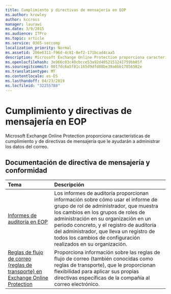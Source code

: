 ```yaml
---
title: Cumplimiento y directivas de mensajería en EOP
ms.author: krowley
author: kccross
manager: laurawi
ms.date: 3/9/2015
ms.audience: ITPro
ms.topic: article
ms.service: O365-seccomp
localization_priority: Normal
ms.assetid: 206e6311-f96d-4c81-8ef2-171bcad4caa5
description: Microsoft Exchange Online Protection proporciona características de cumplimiento y de directivas de mensajería que le ayudarán a administrar los datos del correo.
ms.openlocfilehash: 3e966c03c40cbcce53a92d4052151241759bb85f
ms.sourcegitcommit: 0017dc6a5f81c165d9dfd88be39a6bb17856582e
ms.translationtype: MT
ms.contentlocale: es-ES
ms.lasthandoff: 04/23/2019
ms.locfileid: "32255788"
---
```

# <a name="messaging-policy-and-compliance-in-eop"></a>Cumplimiento y directivas de mensajería en EOP

Microsoft Exchange Online Protection proporciona características de cumplimiento y de directivas de mensajería que le ayudarán a administrar los datos del correo.
  
## <a name="messaging-policy-and-compliance-documentation"></a>Documentación de directiva de mensajería y conformidad

|**Tema**|**Descripción**|
|:-----|:-----|
|[Informes de auditoría en EOP](auditing-reports-in-eop.md)|Los informes de auditoría proporcionan información sobre cómo usar el informe de grupo de rol de administrador, que muestra los cambios en los grupos de roles de administración en su organización en un periodo concreto, y el registro de auditoría del administrador, que lleva un registro de todos los cambios de configuración realizados en su organización.|
|[Reglas de flujo de correo (reglas de transporte) en Exchange Online Protection](mail-flow-rules-transport-rules-0.md)|Proporciona información sobre las reglas de flujo de correo (también conocidas como reglas de transporte), que le proporcionan flexibilidad para aplicar sus propias directivas específicas de la compañía al correo electrónico.|
